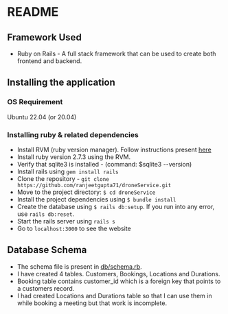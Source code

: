 # README

## Framework Used

- Ruby on Rails - A full stack framework that can be used to create both frontend and backend.

## Installing the application

### OS Requirement

Ubuntu 22.04 (or 20.04)

### Installing ruby & related dependencies

- Install RVM (ruby version manager). Follow instructions present [here](https://rvm.io/rvm/install)
- Install ruby version 2.7.3 using the RVM.
- Verify that sqlite3 is installed - (command: $sqlite3 --version)
- Install rails using `gem install rails`
- Clone the repository - `git clone https://github.com/ranjeetgupta71/droneService.git`
- Move to the project directory: `$ cd droneService`
- Install the project dependencies using `$ bundle install`
- Create the database using `$ rails db:setup`. If you run into any error, use `rails db:reset`.
- Start the rails server using `rails s`
- Go to `localhost:3000` to see the website

## Database Schema

- The schema file is present in [db/schema.rb](https://github.com/ranjeetgupta71/droneService/blob/main/db/schema.rb).
- I have created 4 tables. Customers, Bookings, Locations and Durations.
- Booking table contains customer_id which is a foreign key that points to a customers record.
- I had created Locations and Durations table so that I can use them in while booking a meeting but that work is incomplete.
